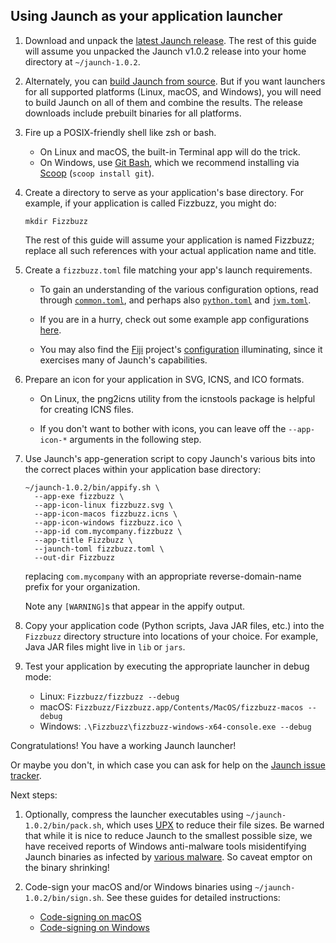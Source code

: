 ## Using Jaunch as your application launcher

1. Download and unpack the
   [latest Jaunch release](https://github.com/apposed/jaunch/releases).
   The rest of this guide will assume you unpacked the Jaunch v1.0.2
   release into your home directory at `~/jaunch-1.0.2`.

2. Alternately, you can [build Jaunch from source](BUILD.md). But if you
   want launchers for all supported platforms (Linux, macOS, and Windows),
   you will need to build Jaunch on all of them and combine the results.
   The release downloads include prebuilt binaries for all platforms.

3. Fire up a POSIX-friendly shell like zsh or bash.
   * On Linux and macOS, the built-in Terminal app will do the trick.
   * On Windows, use [Git Bash](https://gitforwindows.org/), which we
     recommend installing via [Scoop](https://scoop.sh/) (`scoop install git`).

4. Create a directory to serve as your application's base directory.
   For example, if your application is called Fizzbuzz, you might do:
   ```shell
   mkdir Fizzbuzz
   ```
   The rest of this guide will assume your application is named Fizzbuzz;
   replace all such references with your actual application name and title.

5. Create a `fizzbuzz.toml` file matching your app's launch requirements.

   - To gain an understanding of the various configuration options,
     read through
     [`common.toml`](https://github.com/apposed/jaunch/tree/main/configs/common.toml),
     and perhaps also
     [`python.toml`](https://github.com/apposed/jaunch/tree/main/configs/python.toml)
     and
     [`jvm.toml`](https://github.com/apposed/jaunch/tree/main/configs/jvm.toml).

   - If you are in a hurry, check out some example app configurations
     [here](https://github.com/apposed/jaunch/tree/main/configs).

   - You may also find the [Fiji](https://fiji.sc/) project's
     [configuration](https://github.com/fiji/fiji/blob/-/config/jaunch/fiji.toml)
     illuminating, since it exercises many of Jaunch's capabilities.

6. Prepare an icon for your application in SVG, ICNS, and ICO formats.

   - On Linux, the png2icns utility from the icnstools package
     is helpful for creating ICNS files.

   - If you don't want to bother with icons, you can leave off
     the `--app-icon-*` arguments in the following step.

7. Use Jaunch's app-generation script to copy Jaunch's various bits
   into the correct places within your application base directory:
   ```shell
   ~/jaunch-1.0.2/bin/appify.sh \
     --app-exe fizzbuzz \
     --app-icon-linux fizzbuzz.svg \
     --app-icon-macos fizzbuzz.icns \
     --app-icon-windows fizzbuzz.ico \
     --app-id com.mycompany.fizzbuzz \
     --app-title Fizzbuzz \
     --jaunch-toml fizzbuzz.toml \
     --out-dir Fizzbuzz
   ```
   replacing `com.mycompany` with an appropriate reverse-domain-name
   prefix for your organization.

   Note any `[WARNING]`s that appear in the appify output.

8. Copy your application code (Python scripts, Java JAR files, etc.)
   into the `Fizzbuzz` directory structure into locations of your
   choice. For example, Java JAR files might live in `lib` or `jars`.

9. Test your application by executing the appropriate launcher in debug mode:
   - Linux: `Fizzbuzz/fizzbuzz --debug`
   - macOS: `Fizzbuzz/Fizzbuzz.app/Contents/MacOS/fizzbuzz-macos --debug`
   - Windows: `.\Fizzbuzz\fizzbuzz-windows-x64-console.exe --debug`

Congratulations! You have a working Jaunch launcher!

Or maybe you don't, in which case you can ask for help on the
[Jaunch issue tracker](https://github.com/apposed/jaunch/issues).

Next steps:

1. Optionally, compress the launcher executables using
   `~/jaunch-1.0.2/bin/pack.sh`, which uses [UPX](https://upx.github.io/) to
   reduce their file sizes. Be warned that while it is nice to reduce Jaunch
   to the smallest possible size, we have received reports of Windows
   anti-malware tools misidentifying Jaunch binaries as infected by
   [various malware](https://github.com/apposed/jaunch/commit/3ecb2a215f6601cd09ef8985597bb1e85ed5e240).
   So caveat emptor on the binary shrinking!

2. Code-sign your macOS and/or Windows binaries using
   `~/jaunch-1.0.2/bin/sign.sh`. See these guides for detailed instructions:
   - [Code-signing on macOS](MACOS.md#code-signing)
   - [Code-signing on Windows](WINDOWS.md#code-signing)
